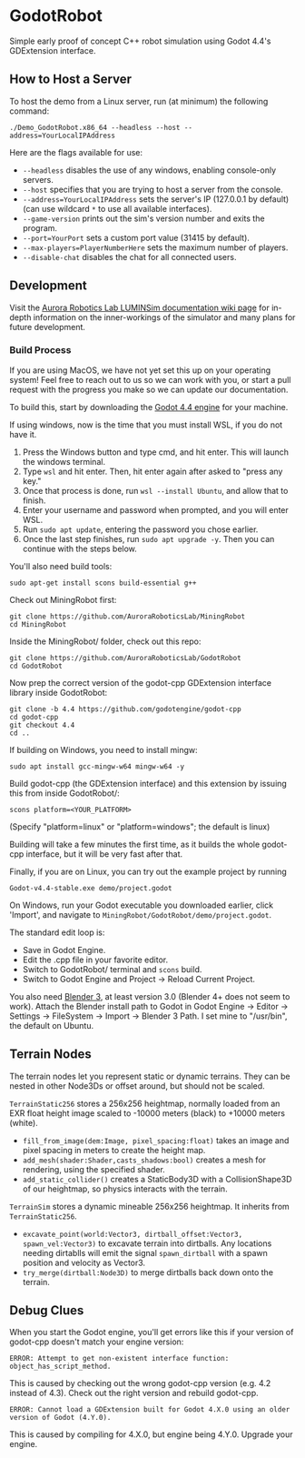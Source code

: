 # GodotRobot
Simple early proof of concept C++ robot simulation using Godot 4.4's GDExtension interface.

## How to Host a Server

To host the demo from a Linux server, run (at minimum) the following command:

    ./Demo_GodotRobot.x86_64 --headless --host --address=YourLocalIPAddress

Here are the flags available for use:
* `--headless` disables the use of any windows, enabling console-only servers.
* `--host` specifies that you are trying to host a server from the console.
* `--address=YourLocalIPAddress` sets the server's IP (127.0.0.1 by default) (can use wildcard `*` to use all available interfaces).
* `--game-version` prints out the sim's version number and exits the program.
* `--port=YourPort` sets a custom port value (31415 by default).
* `--max-players=PlayerNumberHere` sets the maximum number of players.
* `--disable-chat` disables the chat for all connected users.

## Development

Visit the [Aurora Robotics Lab LUMINSim documentation wiki page](https://aurorarobotics.sssn.us/index.php/LUMINSim_Documentation) for in-depth information on the inner-workings of the simulator and many plans for future development.

### Build Process

If you are using MacOS, we have not yet set this up on your operating system! Feel free to reach out to us so we can work with you, or start a pull request with the progress you make so we can update our documentation.

To build this, start by downloading the [Godot 4.4 engine](https://godotengine.org/download/) for your machine.

If using windows, now is the time that you must install WSL, if you do not have it.

1. Press the Windows button and type cmd, and hit enter. This will launch the windows terminal.
2. Type `wsl` and hit enter. Then, hit enter again after asked to "press any key."
3. Once that process is done, run `wsl --install Ubuntu`, and allow that to finish.
4. Enter your username and password when prompted, and you will enter WSL.
5. Run `sudo apt update`, entering the password you chose earlier.
6. Once the last step finishes, run `sudo apt upgrade -y`. Then you can continue with the steps below.

You'll also need build tools:

    sudo apt-get install scons build-essential g++

Check out MiningRobot first:

    git clone https://github.com/AuroraRoboticsLab/MiningRobot
    cd MiningRobot

Inside the MiningRobot/ folder, check out this repo:

    git clone https://github.com/AuroraRoboticsLab/GodotRobot
    cd GodotRobot

Now prep the correct version of the godot-cpp GDExtension interface library inside GodotRobot:

    git clone -b 4.4 https://github.com/godotengine/godot-cpp
    cd godot-cpp
    git checkout 4.4
    cd ..

If building on Windows, you need to install mingw:

    sudo apt install gcc-mingw-w64 mingw-w64 -y

Build godot-cpp (the GDExtension interface) and this extension by issuing this from inside GodotRobot/:

    scons platform=<YOUR_PLATFORM>

(Specify "platform=linux" or "platform=windows"; the default is linux)  

Building will take a few minutes the first time, as it builds the whole godot-cpp interface, but it will be very fast after that.

Finally, if you are on Linux, you can try out the example project by running 

    Godot-v4.4-stable.exe demo/project.godot

On Windows, run your Godot executable you downloaded earlier, click 'Import', and navigate to `MiningRobot/GodotRobot/demo/project.godot`.

The standard edit loop is:
 - Save in Godot Engine.
 - Edit the .cpp file in your favorite editor.
 - Switch to GodotRobot/ terminal and `scons` build.
 - Switch to Godot Engine and Project -> Reload Current Project.

You also need [Blender 3](https://download.blender.org/release/Blender3.0/), at least version 3.0 (Blender 4+ does not seem to work).  Attach the Blender install path to Godot in Godot Engine -> Editor -> Settings -> FileSystem -> Import -> Blender 3 Path.  I set mine to "/usr/bin", the default on Ubuntu.

## Terrain Nodes

The terrain nodes let you represent static or dynamic terrains.  They can be nested in other Node3Ds or offset around, but should not be scaled.

`TerrainStatic256` stores a 256x256 heightmap, normally loaded from an EXR float height image scaled to -10000 meters (black) to +10000 meters (white). 
 - `fill_from_image(dem:Image, pixel_spacing:float)` takes an image and pixel spacing in meters to create the height map.
 - `add_mesh(shader:Shader,casts_shadows:bool)` creates a mesh for rendering, using the specified shader.
 - `add_static_collider()` creates a StaticBody3D with a CollisionShape3D of our heightmap, so physics interacts with the terrain.

`TerrainSim` stores a dynamic mineable 256x256 heightmap.  It inherits from `TerrainStatic256`.  
 - `excavate_point(world:Vector3, dirtball_offset:Vector3, spawn_vel:Vector3)` to excavate terrain into dirtballs.  Any locations needing dirtablls will emit the signal `spawn_dirtball` with a spawn position and velocity as Vector3.
 - `try_merge(dirtball:Node3D)` to merge dirtballs back down onto the terrain.




## Debug Clues

When you start the Godot engine, you'll get errors like this if your version of godot-cpp doesn't match your engine version:

    ERROR: Attempt to get non-existent interface function: object_has_script_method.

This is caused by checking out the wrong godot-cpp version (e.g. 4.2 instead of 4.3).  Check out the right version and rebuild godot-cpp.

    ERROR: Cannot load a GDExtension built for Godot 4.X.0 using an older version of Godot (4.Y.0).
This is caused by compiling for 4.X.0, but engine being 4.Y.0.  Upgrade your engine.





